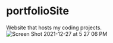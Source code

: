 # portfolioSite

Website that hosts my coding projects.
![Screen Shot 2021-12-27 at 5 27 06 PM](https://user-images.githubusercontent.com/46262435/147511102-0435a3b2-cf01-44a9-8d6d-82b880813d1a.png)
